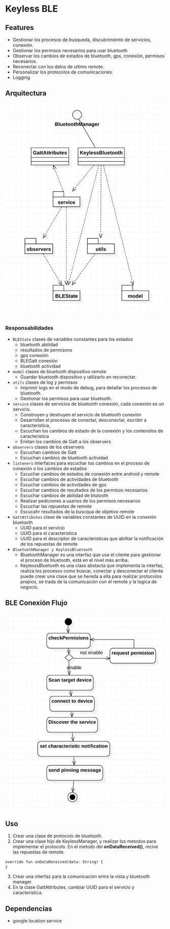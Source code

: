 # Keyless BLE

## Features
- Gestionar los procesos de busqueda, discubrimiento de servicios, conexión.
- Gestionar los permisos necesarios para usar bluetooth
- Observar los cambios de estados de bluetooth, gps, conexión, permisos necesarios.
- Reconectar con los datos de ultimo remote.
- Personalizar los protocolos de comunicaciones.
- Logging

## Arquitectura
![](docs/arquitectura.png)

### Responsabilidades
- `BLEState` clases de variables constantes para los estados
	- bluetooth abilidad 
	- resultados de permisons
	- gps conexión
	- BLEGatt conexión
	- bluetooth actividad
- `model` clases de bluetooth dispositivo remote
	- Guardar bluetooth dispositivo y utilizarlo en reconectar.
- `utils` clases de log y permisos
	- Imprimir logs en el modo de debug, para detallar los procesos de bluetooth.
	- Gestionar los permisos para usar bluetooth.
- `service` clases de servicios de bluetooth conexión, cada conexión es un servicio.
	- Construyen y destruyen el servicio de bluetooth conexión
	- Desarrollan el processo de conectar, desconectar, escribir a caracteristica, 
	- Escuchan los cambios de estado de la conexión y los contenidos de  caracteristica
	- Emitan los cambios de Gatt a los observers
- `observers` clases de los observers
	- Escuchan cambios de Gatt
	- Escuchan cambios de bluetooth actividad
- `listeners` interfaces para escuchar los cambios en el proceso de conexión o los cambios de estados
	- Escuchar cambios de estados de conexión entre android y remote
	- Escuchar cambios de actividades de bluetooth
	- Escuchar cambios de actividades de gps
	- Escuchar cambios de resultados de los permisos necesarios
	- Escuchar cambios de abilidad de blutooth
	- Realizar pediciones a usarios de los permisos necesarios
	- Escuchar las repuestas de remote
	- Escucahr resultados de la buscqua de objetivo remote
- `GattAttibutes` clase de variables constantes de UUID en la conexión bluetooth
	- UUID para el servicio
	- UUID para el caracteristica
	- UUID para el descriptor de caracteristicas que abilitar la notificación de los repuestas de remote
- `BluetoothManager y KeylessBluetooth` 
	- BluetoothManager es una interfaz que usa el cliente para gestionar el proceso de bluetooth, está en el nivel más arriba.
	- KeylesssBluetooth es una class abstacta que implementa la interfaz, realiza los procesos como buscar, conectar y desconectar el cliente puede crear una clase que se hereda a ella para realizar protocolos propios, se trada de la comunicación con el remote y la logica de negocio.

## BLE Conexión Flujo
![](docs/BLEconectar.png)

## Uso
1. Crear una clase de protocolo de bluetooth. 
2. Crear una clase hijo de KeylessManager, y realizar los metodos para implementar el protocolo. En el metodo del **onDataReceived()**, recive las repuestas de remote.
```
override fun onDataReceived(data: String) {
}
```
3. Crear una interfaz para la comunicación entre la vista y bluetooth manager.
4. En la clase GattAttributes, cambiar UUID para el servicio y caracteristica.

## Dependencias

- google location service
